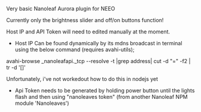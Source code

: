 Very basic Nanoleaf Aurora plugin for NEEO

Currently only the brightness slider and off/on buttons function!

Host IP and API Token will need to edited manually at the moment.

- Host IP Can be found dynamically by its mdns broadcast in terminal using the below command (requires avahi-utils);

avahi-browse _nanoleafapi._tcp --resolve -t |grep address| cut -d "=" -f2 | tr -d '[]'

Unfortunately, i've not workedout how to do this in nodejs yet

- Api Token needs to be generated by holding power button until the lights flash and then using "nanoleaves token" (from another Nanoleaf NPM module 'Nanoleaves')


